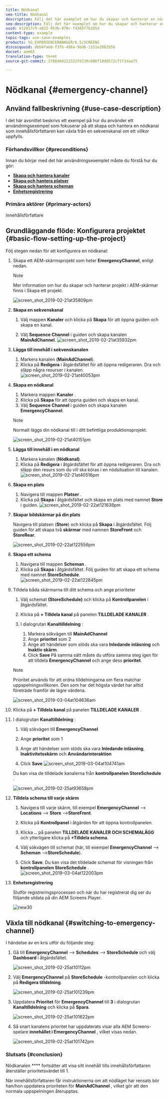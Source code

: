 ```yaml
---
title: Nödkanal
seo-title: Nödkanal
description: Följ det här exemplet om hur du skapar och hanterar en nödkanal som innehållsförfattaren kan växla från en sekvenskanal om ett villkor uppfylls.
seo-description: Följ det här exemplet om hur du skapar och hanterar en nödkanal som innehållsförfattaren kan växla från en sekvenskanal om ett villkor uppfylls.
uuid: 612917c9-a832-453b-970c-f4365f7b105d
content-type: example
topic-tags: use-case-examples
products: SG_EXPERIENCEMANAGER/6.5/SCREENS
discoiquuid: dbb4fae6-f3fb-496a-9bd6-1151e2862b5b
docset: aem65
translation-type: tm+mt
source-git-commit: 2708464222321fd138c986f19d8572c71f1dae75

---
```



# Nödkanal {#emergency-channel}

## Använd fallbeskrivning {#use-case-description}

I det här avsnittet beskrivs ett exempel på hur du använder ett användningsexempel som fokuserar på att skapa och hantera en nödkanal som innehållsförfattaren kan växla från en sekvenskanal om ett villkor uppfylls.

### Förhandsvillkor {#preconditions}

Innan du börjar med det här användningsexemplet måste du förstå hur du gör:

* **[Skapa och hantera kanaler](managing-channels.md)**
* **[Skapa och hantera platser](managing-locations.md)**
* **[Skapa och hantera scheman](managing-schedules.md)**
* **[Enhetsregistrering](device-registration.md)**

### Primära aktörer {#primary-actors}

Innehållsförfattare

## Grundläggande flöde: Konfigurera projektet {#basic-flow-setting-up-the-project}

Följ stegen nedan för att konfigurera en nödkanal:

1. Skapa ett AEM-skärmsprojekt som heter **EmergencyChannel**, enligt nedan.

   >[!NOTE]
   >
   >Mer information om hur du skapar och hanterar projekt i AEM-skärmar finns i Skapa ett projekt.

   ![screen_shot_2019-02-21at35809pm](assets/screen_shot_2019-02-21at35809pm.png)

1. **Skapa en sekvenskanal**

   1. Välj mappen **Kanaler** och klicka på **Skapa** för att öppna guiden och skapa en kanal.

   1. Välj **Sequence Channel** i guiden och skapa kanalen **MainAdChannel**.
   ![screen_shot_2019-02-21at35932pm](assets/screen_shot_2019-02-21at35932pm.png)

1. **Lägga till innehåll i sekvenskanalen**

   1. Markera kanalen (**MainAdChannel**).
   1. Klicka på **Redigera** i åtgärdsfältet för att öppna redigeraren. Dra och släpp några resurser i kanalen.
   ![screen_shot_2019-02-21at40053pm](assets/screen_shot_2019-02-21at40053pm.png)

1. **Skapa en nödkanal**

   1. Markera mappen **Kanaler** .
   1. Klicka på **Skapa** för att öppna guiden och skapa en kanal.
   1. Välj **Sequence Channel** i guiden och skapa kanalen **EmergencyChannel**.
   >[!NOTE]
   >
   >Normalt läggs din nödkanal till i ditt befintliga produktionsprojekt.

   ![screen_shot_2019-02-21at40151pm](assets/screen_shot_2019-02-21at40151pm.png)

1. **Lägga till innehåll i en nödkanal**

   1. Markera kanalen (**Nödkanal)**.
   1. Klicka på **Redigera** i åtgärdsfältet för att öppna redigeraren. Dra och släpp den resurs som du vill ska köras i en nödsituation till kanalen.
   ![screen_shot_2019-02-21at40516pm](assets/screen_shot_2019-02-21at40516pm.png)

1. **Skapa en plats**

   1. Navigera till mappen **Platser** .
   1. Klicka på **Skapa** i åtgärdsfältet och skapa en plats med namnet **Store** i guiden.
   ![screen_shot_2019-02-22at121638pm](assets/screen_shot_2019-02-22at121638pm.png)

1. **Skapar bildskärmar på din plats**

   Navigera till platsen (**Store**) och klicka på **Skapa** i åtgärdsfältet. Följ guiden för att skapa två **skärmar** med namnen **StoreFront** och **StoreRear**.

   ![screen_shot_2019-02-22at122556pm](assets/screen_shot_2019-02-22at122556pm.png)

1. **Skapa ett schema**

   1. Navigera till mappen **Scheman** .
   1. Klicka på **Skapa** i åtgärdsfältet. Följ guiden för att skapa ett schema med namnet **StoreSchedule**.
   ![screen_shot_2019-02-22at122845pm](assets/screen_shot_2019-02-22at122845pm.png)

1. Tilldela båda skärmarna till ditt schema och ange prioriteter

   1. Välj schemat **(StoreSchedule)** och klicka på **Kontrollpanelen** i åtgärdsfältet.

   1. Klicka på **+ Tilldela kanal** på panelen **TILLDELADE KANALER** .

   1. I dialogrutan **Kanaltilldelning** :

      1. Markera sökvägen till **MainAdChannel**
      1. Ange **prioritet** som 2
      1. Ange att händelser som stöds ska vara **Inledande inläsning** och **Inaktiv skärm**.
      1. Click **Save**
      På samma sätt måste du utföra samma steg igen för att tilldela **EmergencyChannel** och ange dess **prioritet**.
   >[!NOTE]
   >
   >Prioritet används för att ordna tilldelningarna om flera matchar uppspelningsvillkoren. Den som har det högsta värdet har alltid företräde framför de lägre värdena.

   ![screen_shot_2019-03-04at104636am](assets/screen_shot_2019-03-04at104636am.png)

1. Klicka på **+ Tilldela kanal** på panelen **TILLDELADE KANALER** .

1. I dialogrutan **Kanaltilldelning** :

   1. Välj sökvägen till **EmergencyChannel**
   1. Ange **prioritet** som 1

   1. Ange att händelser som stöds ska vara **Inledande inläsning**, **Inaktivitetsskärm** och **Användarinteraktion**

   1. Click **Save**
   ![screen_shot_2019-03-04at104741am](assets/screen_shot_2019-03-04at104741am.png)

   Du kan visa de tilldelade kanalerna från **kontrollpanelen StoreSchedule** .

   ![screen_shot_2019-02-25at93658pm](assets/screen_shot_2019-02-25at93658pm.png)

1. **Tilldela schema till varje skärm**

   1. Navigera till varje skärm, till exempel **EmergencyChannel** —> **Locations** —> **Store** —>**StoreFront**.

   1. Klicka på **Kontrollpanel** i åtgärden för att öppna kontrollpanelen.
   1. Klicka **..** på panelen **TILLDELADE KANALER OCH SCHEMALÄGG** och ytterligare klicka på **+Tilldela schema**.

   1. Välj sökvägen till schemat (här, till exempel **EmergencyChannel** —> **Scheman** —>**StoreSchedule**).

   1. Click **Save**.
   Du kan visa det tilldelade schemat för visningen från **kontrollpanelen StoreSchedule** .
   ![screen_shot_2019-03-04at122003pm](assets/screen_shot_2019-03-04at122003pm.png)

1. **Enhetsregistrering**

   Slutför registreringsprocessen och när du har registrerat dig ser du följande utdata på din AEM Screens Player.

   ![new30](assets/new30.gif)

## Växla till nödkanal {#switching-to-emergency-channel}

I händelse av en kris utför du följande steg:

1. Gå till **EmergencyChannel** —> **Schedules** —> **StoreSchedule** och välj **Dashboard** i åtgärdsfältet.

   ![screen_shot_2019-02-25at10112pm](assets/screen_shot_2019-02-25at101112pm.png)

1. Välj **EmergencyChannel** på **StoreSchedule** -kontrollpanelen och klicka på **Redigera tilldelning**.

   ![screen_shot_2019-02-25at101239pm](assets/screen_shot_2019-02-25at101239pm.png)

1. Uppdatera **Prioritet** för **EmergencyChannel** till **3** i dialogrutan **Kanaltilldelning** och klicka på **Spara**.

   ![screen_shot_2019-02-25at101622pm](assets/screen_shot_2019-02-25at101622pm.png)

1. Så snart kanalens prioritet har uppdaterats visar alla AEM Screens-spelare **innehållet i EmergencyChannel** , vilket visas nedan.

   ![screen_shot_2019-02-25at101742pm](assets/screen_shot_2019-02-25at101742pm.png)

### Slutsats {#conclusion}

Nödkanalen **** fortsätter att visa sitt innehåll tills innehållsförfattaren återställer prioritetsvärdet till 1.

När innehållsförfattaren får instruktionerna om att nödläget har rensats bör han/hon uppdatera prioriteten för **MainAdChannel** , vilket gör att den normala uppspelningen återupptas.
